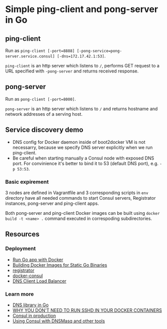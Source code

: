 # Simple ping-client and pong-server in Go

## ping-client

Run as `ping-client [-port=8888] [-pong-service=pong-server.service.consul] [-dns=172.17.42.1:53]`.

`ping-client` is an http server which listens to `/`, performs GET request to a URL specified with `-pong-server` and returns received response.

## pong-server

Run as `pong-client [-port=8000]`.

`pong-server` is an http server which listens to `/` and returns hostname and network addresses of a serving host.


## Service discovery demo

- DNS config for Docker daemon inside of boot2docker VM is not necessarry, because we specify DNS server explicitly when we run ping-client.
- Be careful when starting manually a Consul node with exposed DNS port. For convinience it's better to bind it to 53 (default DNS port), e.g. `-p 53:53`.

### Basic expirement

3 nodes are defined in Vagrantfile and 3 corresponding scripts in `env` directory have all needed commands to start Consul servers, Registrator instances, pong-server and ping-client apps.

Both pong-server and ping-client Docker images can be built using `docker build -t <name> .` command executed in correspoding subdirectories.

## Resources

### Deployment

- [Run Go app with Docker](https://blog.golang.org/docker)
- [Building Docker Images for Static Go Binaries](https://medium.com/@kelseyhightower/optimizing-docker-images-for-static-binaries-b5696e26eb07)
- [registrator](https://github.com/progrium/registrator)
- [docker-consul](https://github.com/progrium/docker-consul)
- [DNS Client Load Balancer](https://github.com/benschw/dns-clb-go)

### Learn more

- [DNS library in Go](https://github.com/miekg/dns)
- [WHY YOU DON'T NEED TO RUN SSHD IN YOUR DOCKER CONTAINERS](https://blog.docker.com/2014/06/why-you-dont-need-to-run-sshd-in-docker/)
- [Consul in production](https://www.digitalocean.com/community/tutorials/how-to-configure-consul-in-a-production-environment-on-ubuntu-14-04)
- [Using Consul with DNSMasq and other tools](http://johnhamelink.com/distributed-web-systems-with-consul-haproxy-and-envoy.html)
